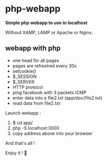 # php-webapp

**Simple php webapp to use in localhost**

Without XAMP, LAMP or Apache or Nginx.

## webapp with php

- one head for all pages
- pages are refreshed every 30s
- setcookie()
- $_SESSION
- $_SERVER
- HTTP protocol
- ping facebook with 3 packets ICMP
- enter data into a file2.txt (app/doc/file2.txt)
- read data from file2.txt

Launch webapp :

1) $ cd app/
2) php -S localhost:3000
3) copy address above into your browser

And that's all !

Enjoy it ! :koala:
